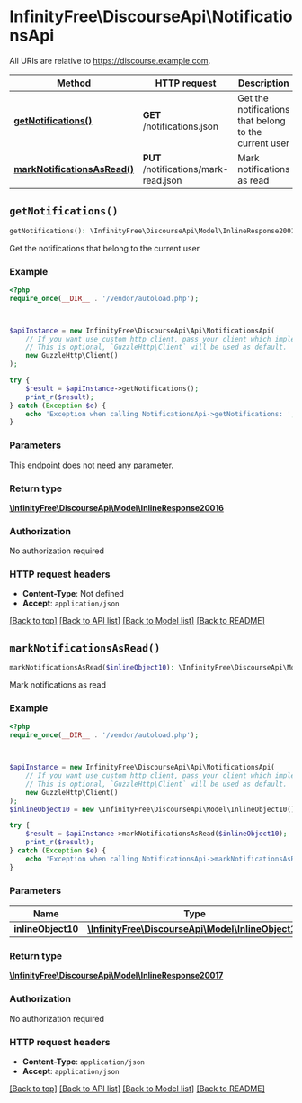 # InfinityFree\DiscourseApi\NotificationsApi

All URIs are relative to https://discourse.example.com.

Method | HTTP request | Description
------------- | ------------- | -------------
[**getNotifications()**](NotificationsApi.md#getNotifications) | **GET** /notifications.json | Get the notifications that belong to the current user
[**markNotificationsAsRead()**](NotificationsApi.md#markNotificationsAsRead) | **PUT** /notifications/mark-read.json | Mark notifications as read


## `getNotifications()`

```php
getNotifications(): \InfinityFree\DiscourseApi\Model\InlineResponse20016
```

Get the notifications that belong to the current user

### Example

```php
<?php
require_once(__DIR__ . '/vendor/autoload.php');



$apiInstance = new InfinityFree\DiscourseApi\Api\NotificationsApi(
    // If you want use custom http client, pass your client which implements `GuzzleHttp\ClientInterface`.
    // This is optional, `GuzzleHttp\Client` will be used as default.
    new GuzzleHttp\Client()
);

try {
    $result = $apiInstance->getNotifications();
    print_r($result);
} catch (Exception $e) {
    echo 'Exception when calling NotificationsApi->getNotifications: ', $e->getMessage(), PHP_EOL;
}
```

### Parameters

This endpoint does not need any parameter.

### Return type

[**\InfinityFree\DiscourseApi\Model\InlineResponse20016**](../Model/InlineResponse20016.md)

### Authorization

No authorization required

### HTTP request headers

- **Content-Type**: Not defined
- **Accept**: `application/json`

[[Back to top]](#) [[Back to API list]](../../README.md#endpoints)
[[Back to Model list]](../../README.md#models)
[[Back to README]](../../README.md)

## `markNotificationsAsRead()`

```php
markNotificationsAsRead($inlineObject10): \InfinityFree\DiscourseApi\Model\InlineResponse20017
```

Mark notifications as read

### Example

```php
<?php
require_once(__DIR__ . '/vendor/autoload.php');



$apiInstance = new InfinityFree\DiscourseApi\Api\NotificationsApi(
    // If you want use custom http client, pass your client which implements `GuzzleHttp\ClientInterface`.
    // This is optional, `GuzzleHttp\Client` will be used as default.
    new GuzzleHttp\Client()
);
$inlineObject10 = new \InfinityFree\DiscourseApi\Model\InlineObject10(); // \InfinityFree\DiscourseApi\Model\InlineObject10

try {
    $result = $apiInstance->markNotificationsAsRead($inlineObject10);
    print_r($result);
} catch (Exception $e) {
    echo 'Exception when calling NotificationsApi->markNotificationsAsRead: ', $e->getMessage(), PHP_EOL;
}
```

### Parameters

Name | Type | Description  | Notes
------------- | ------------- | ------------- | -------------
 **inlineObject10** | [**\InfinityFree\DiscourseApi\Model\InlineObject10**](../Model/InlineObject10.md)|  | [optional]

### Return type

[**\InfinityFree\DiscourseApi\Model\InlineResponse20017**](../Model/InlineResponse20017.md)

### Authorization

No authorization required

### HTTP request headers

- **Content-Type**: `application/json`
- **Accept**: `application/json`

[[Back to top]](#) [[Back to API list]](../../README.md#endpoints)
[[Back to Model list]](../../README.md#models)
[[Back to README]](../../README.md)

